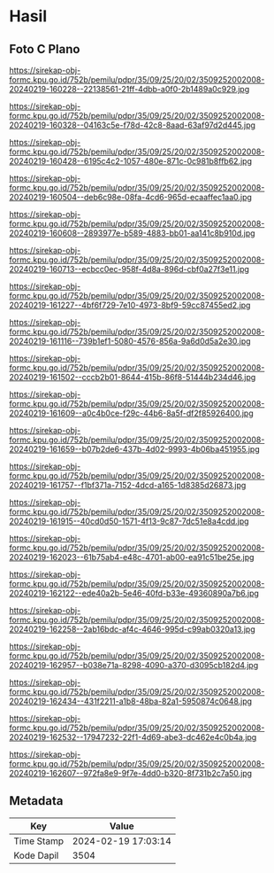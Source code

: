 # Hasil

## Foto C Plano

https://sirekap-obj-formc.kpu.go.id/752b/pemilu/pdpr/35/09/25/20/02/3509252002008-20240219-160228--22138561-21ff-4dbb-a0f0-2b1489a0c929.jpg

https://sirekap-obj-formc.kpu.go.id/752b/pemilu/pdpr/35/09/25/20/02/3509252002008-20240219-160328--04163c5e-f78d-42c8-8aad-63af97d2d445.jpg

https://sirekap-obj-formc.kpu.go.id/752b/pemilu/pdpr/35/09/25/20/02/3509252002008-20240219-160428--6195c4c2-1057-480e-871c-0c981b8ffb62.jpg

https://sirekap-obj-formc.kpu.go.id/752b/pemilu/pdpr/35/09/25/20/02/3509252002008-20240219-160504--deb6c98e-08fa-4cd6-965d-ecaaffec1aa0.jpg

https://sirekap-obj-formc.kpu.go.id/752b/pemilu/pdpr/35/09/25/20/02/3509252002008-20240219-160608--2893977e-b589-4883-bb01-aa141c8b910d.jpg

https://sirekap-obj-formc.kpu.go.id/752b/pemilu/pdpr/35/09/25/20/02/3509252002008-20240219-160713--ecbcc0ec-958f-4d8a-896d-cbf0a27f3e11.jpg

https://sirekap-obj-formc.kpu.go.id/752b/pemilu/pdpr/35/09/25/20/02/3509252002008-20240219-161227--4bf6f729-7e10-4973-8bf9-59cc87455ed2.jpg

https://sirekap-obj-formc.kpu.go.id/752b/pemilu/pdpr/35/09/25/20/02/3509252002008-20240219-161116--739b1ef1-5080-4576-856a-9a6d0d5a2e30.jpg

https://sirekap-obj-formc.kpu.go.id/752b/pemilu/pdpr/35/09/25/20/02/3509252002008-20240219-161502--cccb2b01-8644-415b-86f8-51444b234d46.jpg

https://sirekap-obj-formc.kpu.go.id/752b/pemilu/pdpr/35/09/25/20/02/3509252002008-20240219-161609--a0c4b0ce-f29c-44b6-8a5f-df2f85926400.jpg

https://sirekap-obj-formc.kpu.go.id/752b/pemilu/pdpr/35/09/25/20/02/3509252002008-20240219-161659--b07b2de6-437b-4d02-9993-4b06ba451955.jpg

https://sirekap-obj-formc.kpu.go.id/752b/pemilu/pdpr/35/09/25/20/02/3509252002008-20240219-161757--f1bf371a-7152-4dcd-a165-1d8385d26873.jpg

https://sirekap-obj-formc.kpu.go.id/752b/pemilu/pdpr/35/09/25/20/02/3509252002008-20240219-161915--40cd0d50-1571-4f13-9c87-7dc51e8a4cdd.jpg

https://sirekap-obj-formc.kpu.go.id/752b/pemilu/pdpr/35/09/25/20/02/3509252002008-20240219-162023--61b75ab4-e48c-4701-ab00-ea91c51be25e.jpg

https://sirekap-obj-formc.kpu.go.id/752b/pemilu/pdpr/35/09/25/20/02/3509252002008-20240219-162122--ede40a2b-5e46-40fd-b33e-49360890a7b6.jpg

https://sirekap-obj-formc.kpu.go.id/752b/pemilu/pdpr/35/09/25/20/02/3509252002008-20240219-162258--2ab16bdc-af4c-4646-995d-c99ab0320a13.jpg

https://sirekap-obj-formc.kpu.go.id/752b/pemilu/pdpr/35/09/25/20/02/3509252002008-20240219-162957--b038e71a-8298-4090-a370-d3095cb182d4.jpg

https://sirekap-obj-formc.kpu.go.id/752b/pemilu/pdpr/35/09/25/20/02/3509252002008-20240219-162434--431f2211-a1b8-48ba-82a1-5950874c0648.jpg

https://sirekap-obj-formc.kpu.go.id/752b/pemilu/pdpr/35/09/25/20/02/3509252002008-20240219-162532--17947232-22f1-4d69-abe3-dc462e4c0b4a.jpg

https://sirekap-obj-formc.kpu.go.id/752b/pemilu/pdpr/35/09/25/20/02/3509252002008-20240219-162607--972fa8e9-9f7e-4dd0-b320-8f731b2c7a50.jpg


## Metadata

| Key        | Value               |
| ---------- | ------------------- |
| Time Stamp | 2024-02-19 17:03:14 |
| Kode Dapil | 3504                |



